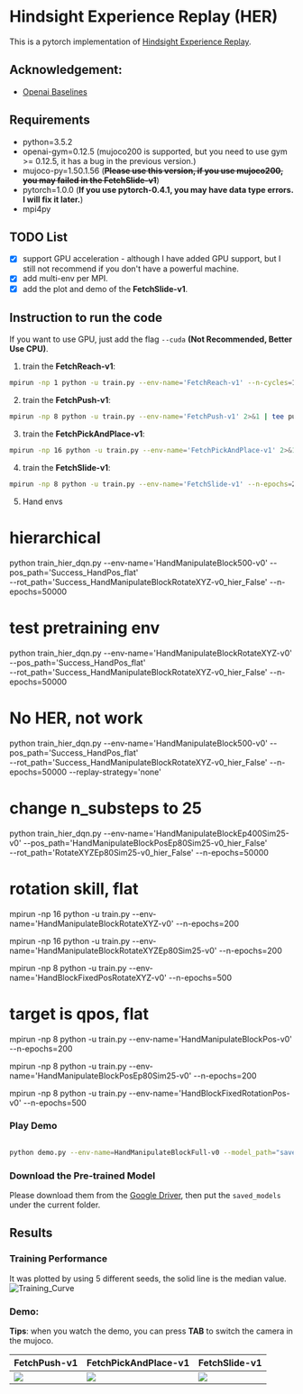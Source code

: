 # Hindsight Experience Replay (HER)
This is a pytorch implementation of [Hindsight Experience Replay](https://arxiv.org/abs/1707.01495). 

## Acknowledgement:
- [Openai Baselines](https://github.com/openai/baselines)

## Requirements
- python=3.5.2
- openai-gym=0.12.5 (mujoco200 is supported, but you need to use gym >= 0.12.5, it has a bug in the previous version.)
- mujoco-py=1.50.1.56 (~~**Please use this version, if you use mujoco200, you may failed in the FetchSlide-v1**~~)
- pytorch=1.0.0 (**If you use pytorch-0.4.1, you may have data type errors. I will fix it later.**)
- mpi4py

## TODO List
- [x] support GPU acceleration - although I have added GPU support, but I still not recommend if you don't have a powerful machine.
- [x] add multi-env per MPI.
- [x] add the plot and demo of the **FetchSlide-v1**.

## Instruction to run the code
If you want to use GPU, just add the flag `--cuda` **(Not Recommended, Better Use CPU)**.
1. train the **FetchReach-v1**:
```bash
mpirun -np 1 python -u train.py --env-name='FetchReach-v1' --n-cycles=10 2>&1 | tee reach.log
```
2. train the **FetchPush-v1**:
```bash
mpirun -np 8 python -u train.py --env-name='FetchPush-v1' 2>&1 | tee push.log
```
3. train the **FetchPickAndPlace-v1**:
```bash
mpirun -np 16 python -u train.py --env-name='FetchPickAndPlace-v1' 2>&1 | tee pick.log
```
4. train the **FetchSlide-v1**:
```bash
mpirun -np 8 python -u train.py --env-name='FetchSlide-v1' --n-epochs=200 2>&1 | tee slide.log
```

5. Hand envs

# hierarchical
python train_hier_dqn.py --env-name='HandManipulateBlock500-v0' --pos_path='Success_HandPos_flat' \
--rot_path='Success_HandManipulateBlockRotateXYZ-v0_hier_False' --n-epochs=50000

# test pretraining env
python train_hier_dqn.py --env-name='HandManipulateBlockRotateXYZ-v0' --pos_path='Success_HandPos_flat' \
--rot_path='Success_HandManipulateBlockRotateXYZ-v0_hier_False' --n-epochs=50000

# No HER, not work
python train_hier_dqn.py --env-name='HandManipulateBlock500-v0' --pos_path='Success_HandPos_flat' \
--rot_path='Success_HandManipulateBlockRotateXYZ-v0_hier_False' --n-epochs=50000 --replay-strategy='none'

# change n_substeps to 25
python train_hier_dqn.py --env-name='HandManipulateBlockEp400Sim25-v0' --pos_path='HandManipulateBlockPosEp80Sim25-v0_hier_False' \
--rot_path='RotateXYZEp80Sim25-v0_hier_False' --n-epochs=50000

# rotation skill, flat
mpirun -np 16 python -u train.py --env-name='HandManipulateBlockRotateXYZ-v0' --n-epochs=200 

mpirun -np 16 python -u train.py --env-name='HandManipulateBlockRotateXYZEp80Sim25-v0' --n-epochs=200 

mpirun -np 8 python -u train.py --env-name='HandBlockFixedPosRotateXYZ-v0' --n-epochs=500 

# target is qpos, flat
mpirun -np 8 python -u train.py --env-name='HandManipulateBlockPos-v0' --n-epochs=200 

mpirun -np 8 python -u train.py --env-name='HandManipulateBlockPosEp80Sim25-v0' --n-epochs=200 

mpirun -np 8 python -u train.py --env-name='HandBlockFixedRotationPos-v0' --n-epochs=500 


### Play Demo
```bash

python demo.py --env-name=HandManipulateBlockFull-v0 --model_path="saved_models/HandManipulateBlockFull-v0_Dec01_17-08-38_hier_False"

```
### Download the Pre-trained Model
Please download them from the [Google Driver](https://drive.google.com/open?id=1dNzIpIcL4x1im8dJcUyNO30m_lhzO9K4), then put the `saved_models` under the current folder.

## Results
### Training Performance
It was plotted by using 5 different seeds, the solid line is the median value. 
![Training_Curve](figures/results.png)
### Demo:
**Tips**: when you watch the demo, you can press **TAB** to switch the camera in the mujoco.  

FetchPush-v1| FetchPickAndPlace-v1| FetchSlide-v1
-----------------------|-----------------------|-----------------------|
![](figures/push.gif)| ![](figures/pick.gif)| ![](figures/slide.gif)
